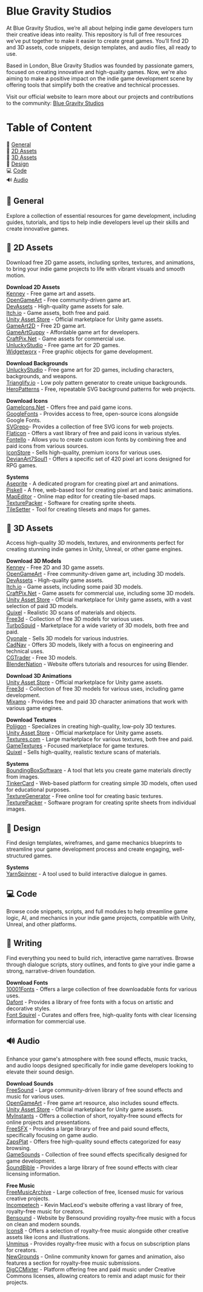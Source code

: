 # Blue Gravity Studios
At Blue Gravity Studios, we’re all about helping indie game developers turn their creative ideas into reality. This repository is full of free resources we’ve put together to make it easier to create great games. You’ll find 2D and 3D assets, code snippets, design templates, and audio files, all ready to use.

Based in London, Blue Gravity Studios was founded by passionate gamers, focused on creating innovative and high-quality games.  Now, we're also aiming to make a positive impact on the indie game development scene by offering tools that simplify both the creative and technical processes.

Visit our official website to learn more about our projects and contributions to the community: [Blue Gravity Studios](https://gravity.blue/)

# Table of Content

📖 [General](https://github.com/bluegravitystudios/indie-game-assets/blob/main/README.md#-general)  
🎨 [2D Assets](https://github.com/bluegravitystudios/indie-game-assets/blob/main/README.md#-2d-assets)  
🎲 [3D Assets](https://github.com/bluegravitystudios/indie-game-assets/blob/main/README.md#-3d-assets)  
🧩 [Design](https://github.com/bluegravitystudios/indie-game-assets/blob/main/README.md#-design)  
💻 [Code](https://github.com/bluegravitystudios/indie-game-assets/blob/main/README.md#-code)  
🔊 [Audio](https://github.com/bluegravitystudios/indie-game-assets/blob/main/README.md#-audio)  


##  📖 General
Explore a collection of essential resources for game development, including guides, tutorials, and tips to help indie developers level up their skills and create innovative games.  
 

## 🎨 2D Assets
Download free 2D game assets, including sprites, textures, and animations, to bring your indie game projects to life with vibrant visuals and smooth motion.  

**Download 2D Assets**  
 [Kenney](https://kenney.nl/assets) - Free game art and assets.  
 [OpenGameArt](https://opengameart.org/) - Free community-driven game art.    
 [DevAssets](https://devassets.com/) - High-quality game assets for sale.  
 [Itch.io](https://itch.io/game-assets) - Game assets, both free and paid.  
 [Unity Asset Store](https://assetstore.unity.com/) - Official marketplace for Unity game assets.  
 [GameArt2D](https://www.gameart2d.com/freebies.html) - Free 2D game art.  
 [GameArtGuppy](https://www.gameartguppy.com/) - Affordable game art for developers.  
 [CraftPix.Net](https://craftpix.net/) - Game assets for commercial use.  
 [UnluckyStudio](https://unluckystudio.com/category/freegameart/) - Free game art for 2D games.  
 [Widgetworx](https://www.widgetworx.com/projects/sl.html) - Free graphic objects for game development.  

 **Download Backgrounds**  
 [UnluckyStudio](https://unluckystudio.com/category/freegameart/) - Free game art for 2D games, including characters, backgrounds, and weapons.  
 [Trianglify.io](https://trianglify.io/) - Low poly pattern generator to create unique backgrounds.  
 [HeroPatterns](https://heropatterns.com/) - Free, repeatable SVG background patterns for web projects.  

 **Download Icons**  
 [GameIcons.Net](https://game-icons.net/) - Offers free and paid game icons.  
 [GoogleFonts](https://fonts.google.com/icons) - Provides access to free, open-source icons alongside Google Fonts.  
 [SVGrepo](https://www.svgrepo.com/)- Provides a collection of free SVG icons for web projects.  
 [Flaticon](https://www.flaticon.com/) - Offers a vast library of free and paid icons in various styles.  
 [Fontello](https://fontello.com/) - Allows you to create custom icon fonts by combining free and paid icons from various sources.  
 [IconStore](https://iconstore.co/) - Sells high-quality, premium icons for various uses.  
 [DevianArt7Soul1](https://www.deviantart.com/7soul1/art/420-Pixel-Art-Icons-for-RPG-129892453) - Offers a specific set of 420 pixel art icons designed for RPG games.  

 **Systems**  
 [Aseprite](https://www.aseprite.org/) - A dedicated program for creating pixel art and animations.  
 [Piskell](https://www.piskelapp.com/) - A free, web-based tool for creating pixel art and basic animations.  
 [MapEditor](https://www.mapeditor.org/) - Online map editor for creating tile-based maps.  
 [TexturePacker](https://www.codeandweb.com/texturepacker) -  Software for creating sprite sheets.  
 [TileSetter](https://www.tilesetter.org/) - Tool for creating tilesets and maps for games.  
 
## 🎲 3D Assets 
Access high-quality 3D models, textures, and environments perfect for creating stunning indie games in Unity, Unreal, or other game engines.  

**Download 3D Models**  
[Kenney](https://kenney.nl/assets) -  Free 2D and 3D game assets.  
[OpenGameArt](https://opengameart.org/) - Free community-driven game art, including 3D models.  
[DevAssets](https://devassets.com/) -   High-quality game assets.  
[Itch.io](https://itch.io/game-assets) - Game assets, including some paid 3D models.  
[CraftPix.Net](https://craftpix.net/) - Game assets for commercial use, including some 3D models.  
[Unity Asset Store](https://assetstore.unity.com/) - Official marketplace for Unity game assets, with a vast selection of paid 3D models.  
[Quixel](https://quixel.com/megascans/home) - Realistic 3D scans of materials and objects.  
[Free3d](https://free3d.com/) - Collection of free 3D models for various uses.  
[TurboSquid](https://www.turbosquid.com/) - Marketplace for a wide variety of 3D models, both free and paid.  
[Oyonale](http://www.oyonale.com/modeles.php?lang=en) - Sells 3D models for various industries.  
[CadNav](https://www.cadnav.com/3d-models/) - Offers 3D models, likely with a focus on engineering and technical uses.  
[CGTrader](https://www.cgtrader.com/3d-models/animals?free=1) - Free 3D models.  
[BlenderNation](https://www.blendernation.com/category/art/free-blender-models/) - Website offers tutorials and resources for using Blender.  

**Download 3D Animations**  
[Unity Asset Store](https://assetstore.unity.com/) - Official marketplace for Unity game assets.  
[Free3d](https://free3d.com/) - Collection of free 3D models for various uses, including game development.  
[Mixamo](https://www.mixamo.com/#/) - Provides free and paid 3D character animations that work with various game engines.

**Download Textures**  
[Poliigon](https://www.poliigon.com/) - Specializes in creating high-quality, low-poly 3D textures.  
[Unity Asset Store](https://assetstore.unity.com/) - Official marketplace for Unity game assets.  
[Textures.com](https://www.textures.com/) - Large marketplace for various textures, both free and paid.  
[GameTextures](https://gametextures.com/shop?order=new&s=) - Focused marketplace for game textures.  
[Quixel](https://quixel.com/megascans/home) - Sells high-quality, realistic texture scans of materials.  

**Systems**  
[BoundingBoxSoftware](https://boundingboxsoftware.com/materialize/) - A tool that lets you create game materials directly from images.  
[TinkerCard](https://www.tinkercad.com/things) - Web-based platform for creating simple 3D models, often used for educational purposes.  
[TextureGenerator](https://cpetry.github.io/TextureGenerator-Online/) - Free online tool for creating basic textures.  
[TexturePacker](https://www.codeandweb.com/texturepacker) - Software program for creating sprite sheets from individual images.  
 
## 🧩 Design
Find design templates, wireframes, and game mechanics blueprints to streamline your game development process and create engaging, well-structured games.

**Systems**  
[YarnSpinner](https://github.com/YarnSpinnerTool/YarnSpinner) - A tool used to build interactive dialogue in games.  
  
## 💻 Code
Browse code snippets, scripts, and full modules to help streamline game logic, AI, and mechanics in your indie game projects, compatible with Unity, Unreal, and other platforms.

## 📃 Writing
Find everything you need to build rich, interactive game narratives. Browse through dialogue scripts, story outlines, and fonts to give your indie game a strong, narrative-driven foundation.  

**Download Fonts**  
[10001Fonts](https://www.1001fonts.com/) - Offers a large collection of free downloadable fonts for various uses.  
[Dafont](https://www.dafont.com/pt/) - Provides a library of free fonts with a focus on artistic and decorative styles.  
[Font Squirel](https://www.fontsquirrel.com/) - Curates and offers free, high-quality fonts with clear licensing information for commercial use.  
  
##  🔊 Audio
Enhance your game's atmosphere with free sound effects, music tracks, and audio loops designed specifically for indie game developers looking to elevate their sound design.  

**Download Sounds**  
[FreeSound](https://freesound.org/) - Large community-driven library of free sound effects and music for various uses.  
[OpenGameArt](https://opengameart.org/) - Free game art resource, also includes sound effects.  
[Unity Asset Store](https://assetstore.unity.com/) - Official marketplace for Unity game assets.  
[MyInstants](https://www.myinstants.com/en/index/us/) -  Offers a collection of short, royalty-free sound effects for online projects and presentations.  
[FreeSFX](https://www.freesfx.co.uk/) - Provides a large library of free and paid sound effects, specifically focusing on game audio.  
[ZapsPlat](https://www.zapsplat.com/) - Offers free high-quality sound effects categorized for easy browsing.  
[GameSounds](https://gamesounds.xyz/#google_vignette) - Collection of free sound effects specifically designed for game development.  
[SoundBible](https://soundbible.com/#google_vignette) - Provides a large library of free sound effects with clear licensing information.  

**Free Music**  
[FreeMusicArchive](https://freemusicarchive.org/) - Large collection of free, licensed music for various creative projects.  
[Incompetech](https://incompetech.com/music/) - Kevin MacLeod's website offering a vast library of free, royalty-free music for creators.  
[Bensound](https://www.bensound.com/) - Website by Bensound providing royalty-free music with a focus on clean and modern sounds.  
[Icons8](https://icons8.com/music) - Offers a selection of royalty-free music alongside other creative assets like icons and illustrations.  
[Unminus](https://www.unminus.com/) - Provides royalty-free music with a focus on subscription plans for creators.  
[NewGrounds](https://www.newgrounds.com/audio/) - Online community known for games and animation, also features a section for royalty-free music submissions.  
[DigCCMixter](http://dig.ccmixter.org/) - Platform offering free and paid music under Creative Commons licenses, allowing creators to remix and adapt music for their projects.  

